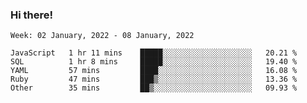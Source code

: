 ### Hi there!

<!--START_SECTION:waka-->
```text
Week: 02 January, 2022 - 08 January, 2022

JavaScript   1 hr 11 mins    █████░░░░░░░░░░░░░░░░░░░░   20.21 % 
SQL          1 hr 8 mins     █████░░░░░░░░░░░░░░░░░░░░   19.40 % 
YAML         57 mins         ████░░░░░░░░░░░░░░░░░░░░░   16.08 % 
Ruby         47 mins         ███▒░░░░░░░░░░░░░░░░░░░░░   13.36 % 
Other        35 mins         ██▒░░░░░░░░░░░░░░░░░░░░░░   09.93 % 
```
<!--END_SECTION:waka-->

